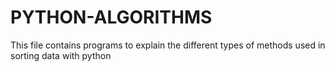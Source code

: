 # PYTHON-ALGORITHMS
This file contains programs to explain the different types of methods used in sorting data with python
